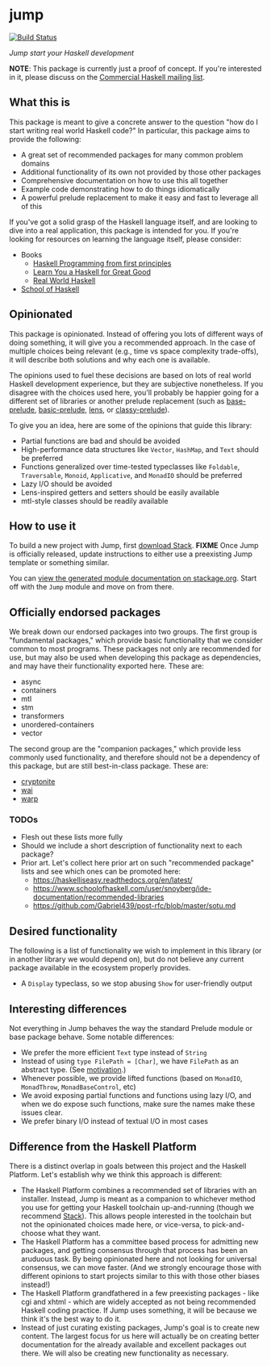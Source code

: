# jump

[![Build Status](https://travis-ci.org/commercialhaskell/jump.svg?branch=master)](https://travis-ci.org/commercialhaskell/jump)

_Jump start your Haskell development_

__NOTE__: This package is currently just a proof of concept. If you're
interested in it, please discuss on the [Commercial Haskell mailing
list](http://commercialhaskell.com).

## What this is

This package is meant to give a concrete answer to the question "how do I start
writing real world Haskell code?" In particular, this package aims to provide
the following:

* A great set of recommended packages for many common problem domains
* Additional functionality of its own not provided by those other packages
* Comprehensive documentation on how to use this all together
* Example code demonstrating how to do things idiomatically
* A powerful prelude replacement to make it easy and fast to leverage all of
  this

If you've got a solid grasp of the Haskell language itself, and are looking to
dive into a real application, this package is intended for you. If you're
looking for resources on learning the language itself, please consider:

* Books
    * [Haskell Programming from first principles](http://haskellbook.com/)
    * [Learn You a Haskell for Great Good](http://learnyouahaskell.com/)
    * [Real World Haskell](http://book.realworldhaskell.org/)
* [School of Haskell](https://www.schoolofhaskell.com/)

## Opinionated

This package is opinionated. Instead of offering you lots of different ways of
doing something, it will give you a recommended approach. In the case of
multiple choices being relevant (e.g., time vs space complexity trade-offs), it
will describe both solutions and why each one is available.

The opinions used to fuel these decisions are based on lots of real world
Haskell development experience, but they are subjective nonetheless. If you
disagree with the choices used here, you'll probably be happier going for a
different set of libraries or another prelude replacement (such as
[base-prelude](https://www.stackage.org/package/base-prelude),
[basic-prelude](https://www.stackage.org/package/basic-prelude),
[lens](https://www.stackage.org/package/lens), or
[classy-prelude](https://www.stackage.org/package/classy-prelude)).

To give you an idea, here are some of the opinions that guide this library:

* Partial functions are bad and should be avoided
* High-performance data structures like `Vector`, `HashMap`, and `Text` should
  be preferred
* Functions generalized over time-tested typeclasses like `Foldable`,
  `Traversable`, `Monoid`, `Applicative`, and `MonadIO` should be preferred
* Lazy I/O should be avoided
* Lens-inspired getters and setters should be easily available
* mtl-style classes should be readily available

## How to use it

To build a new project with Jump, first [download
Stack](http://haskellstack.com/). __FIXME__ Once Jump is officially released,
update instructions to either use a preexisting Jump template or something
similar.

You can [view the generated module documentation on
stackage.org](https://www.stackage.org/package/jump). Start off with the `Jump`
module and move on from there.

## Officially endorsed packages

We break down our endorsed packages into two groups. The first group is
"fundamental packages," which provide basic functionality that we consider
common to most programs. These packages not only are recommended for use, but
may also be used when developing this package as dependencies, and may have
their functionality exported here.  These are:

* async
* containers
* mtl
* stm
* transformers
* unordered-containers
* vector

The second group are the "companion packages," which provide less commonly used
functionality, and therefore should not be a dependency of this package, but
are still best-in-class package. These are:

* [cryptonite](https://www.stackage.org/package/cryptonite)
* [wai](https://www.stackage.org/package/wai)
* [warp](https://www.stackage.org/package/warp)

### TODOs

* Flesh out these lists more fully
* Should we include a short description of functionality next to each
  package?
* Prior art.  Let's collect here prior art on such "recommended package"
  lists and see which ones can be promoted here:
    * https://haskelliseasy.readthedocs.org/en/latest/
    * https://www.schoolofhaskell.com/user/snoyberg/ide-documentation/recommended-libraries
    * https://github.com/Gabriel439/post-rfc/blob/master/sotu.md

## Desired functionality

The following is a list of functionality we wish to implement in this library
(or in another library we would depend on), but do not believe any current
package available in the ecosystem properly provides.

* A `Display` typeclass, so we stop abusing `Show` for user-friendly output

## Interesting differences

Not everything in Jump behaves the way the standard Prelude module or base
package behave. Some notable differences:

* We prefer the more efficient `Text` type instead of `String`
* Instead of using `type FilePath = [Char]`, we have `FilePath` as an abstract
  type. (See
  [motivation](https://ghc.haskell.org/trac/ghc/wiki/Proposal/AbstractFilePath).)
* Whenever possible, we provide lifted functions (based on `MonadIO`,
  `MonadThrow`, `MonadBaseControl`, etc)
* We avoid exposing partial functions and functions using lazy I/O, and when we
  do expose such functions, make sure the names make these issues clear.
* We prefer binary I/O instead of textual I/O in most cases

## Difference from the Haskell Platform

There is a distinct overlap in goals between this project and the Haskell
Platform. Let's establish why we think this approach is different:

* The Haskell Platform combines a recommended set of libraries with an
  installer. Instead, Jump is meant as a companion to whichever method you use
  for getting your Haskell toolchain up-and-running (though we recommend
  [Stack](http://haskellstack.com)). This allows people interested in the
  toolchain but not the opinionated choices made here, or vice-versa, to
  pick-and-choose what they want.
* The Haskell Platform has a committee based process for admitting new
  packages, and getting consensus through that process has been an aruduous
  task. By being opinionated here and not looking for universal consensus, we
  can move faster. (And we strongly encourage those with different opinions to
  start projects similar to this with those other biases instead!)
* The Haskell Platform grandfathered in a few preexisting packages - like cgi
  and xhtml - which are widely accepted as not being recommended Haskell coding
  practice. If Jump uses something, it will be because we think it's the best
  way to do it.
* Instead of just curating existing packages, Jump's goal is to create new
  content. The largest focus for us here will actually be on creating better
  documentation for the already available and excellent packages out there. We
  will also be creating new functionality as necessary.
